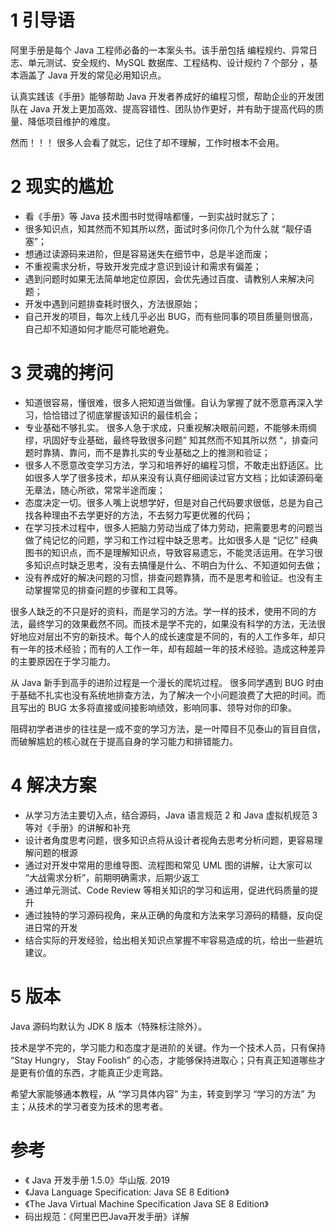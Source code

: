 #  1 引导语
阿里手册是每个 Java 工程师必备的一本案头书。该手册包括 编程规约、异常日志、单元测试、安全规约、MySQL 数据库、工程结构、设计规约 7 个部分 ，基本涵盖了 Java 开发的常见必用知识点。

认真实践该《手册》能够帮助 Java 开发者养成好的编程习惯，帮助企业的开发团队在 Java 开发上更加高效、提高容错性、团队协作更好，并有助于提高代码的质量、降低项目维护的难度。

然而！！！
很多人会看了就忘，记住了却不理解，工作时根本不会用。

# 2 现实的尴尬
- 看《手册》等 Java 技术图书时觉得啥都懂，一到实战时就忘了；
- 很多知识点，知其然而不知其所以然，面试时多问你几个为什么就 “靓仔语塞”；
- 想通过读源码来进阶，但是容易迷失在细节中，总是半途而废；
- 不重视需求分析，导致开发完成才意识到设计和需求有偏差；
- 遇到问题时如果无法简单地定位原因，会优先通过百度、请教别人来解决问题；
- 开发中遇到问题排查耗时很久，方法很原始；
- 自己开发的项目，每次上线几乎必出 BUG，而有些同事的项目质量则很高，自己却不知道如何才能尽可能地避免。

# 3 灵魂的拷问
- 知道很容易，懂很难，很多人把知道当做懂。自认为掌握了就不愿意再深入学习，恰恰错过了彻底掌握该知识的最佳机会；
- 专业基础不够扎实。 很多人急于求成，只重视解决眼前问题，不能够未雨绸缪，巩固好专业基础，最终导致很多问题” 知其然而不知其所以然 “，排查问题时靠猜、靠问，而不是靠扎实的专业基础之上的推测和验证；
- 很多人不愿意改变学习方法，学习和培养好的编程习惯，不敢走出舒适区。比如很多人学了很多技术，却从来没有认真仔细阅读过官方文档；比如读源码毫无章法，随心所欲，常常半途而废；
- 态度决定一切。很多人嘴上说想学好，但是对自己代码要求很低，总是为自己找各种理由不去学更好的方法，不去努力写更优雅的代码；
- 在学习技术过程中，很多人把脑力劳动当成了体力劳动，把需要思考的问题当做了纯记忆的问题，学习和工作过程中缺乏思考。比如很多人是 “记忆” 经典图书的知识点，而不是理解知识点，导致容易遗忘，不能灵活运用。在学习很多知识点时缺乏思考，没有去搞懂是什么、不明白为什么、不知道如何去做；
- 没有养成好的解决问题的习惯，排查问题靠猜，而不是思考和验证。也没有主动掌握常见的排查问题的步骤和工具等。

很多人缺乏的不只是好的资料，而是学习的方法。学一样的技术，使用不同的方法，最终学习的效果截然不同。而技术是学不完的，如果没有科学的方法，无法很好地应对层出不穷的新技术。每个人的成长速度是不同的，有的人工作多年，却只有一年的技术经验；而有的人工作一年，却有超越一年的技术经验。造成这种差异的主要原因在于学习能力。

从 Java 新手到高手的进阶过程是一个漫长的爬坑过程。 很多同学遇到 BUG 时由于基础不扎实也没有系统地排查方法，为了解决一个小问题浪费了大把的时间。而且写出的 BUG 太多将直接或间接影响绩效，影响同事、领导对你的印象。

阻碍初学者进步的往往是一成不变的学习方法，是一叶障目不见泰山的盲目自信，而破解尴尬的核心就在于提高自身的学习能力和排错能力。

#  4 解决方案

- 从学习方法主要切入点，结合源码，Java 语言规范 2 和 Java 虚拟机规范 3 等对《手册》的讲解和补充
- 设计者角度思考问题，很多知识点将从设计者视角去思考分析问题，更容易理解问题的根源
- 通过对开发中常用的思维导图、流程图和常见 UML 图的讲解，让大家可以 “大战需求分析”，前期明确需求，后期少返工
- 通过单元测试、Code Review 等相关知识的学习和运用，促进代码质量的提升
- 通过独特的学习源码视角，来从正确的角度和方法来学习源码的精髓，反向促进日常的开发
- 结合实际的开发经验，给出相关知识点掌握不牢容易造成的坑，给出一些避坑建议。

# 5 版本
Java 源码均默认为 JDK 8 版本（特殊标注除外）。

技术是学不完的，学习能力和态度才是进阶的关键。作为一个技术人员，只有保持 “Stay Hungry， Stay Foolish” 的心态，才能够保持进取心；只有真正知道哪些才是更有价值的东西，才能真正少走弯路。

希望大家能够通本教程，从 “学习具体内容” 为主，转变到学习 “学习的方法” 为主；从技术的学习者变为技术的思考者。

# 参考
- 《 Java 开发手册 1.5.0》华山版. 2019
- 《Java Language Specification: Java SE 8 Edition》
- 《The Java Virtual Machine Specification Java SE 8 Edition》
- 码出规范：《阿里巴巴Java开发手册》详解